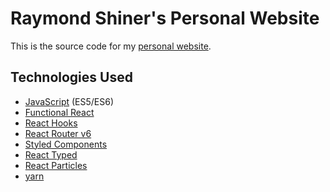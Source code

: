 # Raymond Shiner's Personal Website

This is the source code for my [personal website](https://www.raymondshiner.com).

## Technologies Used

- [JavaScript](https://developer.mozilla.org/en-US/docs/Web/JavaScript) (ES5/ES6)
- [Functional React](https://reactjs.org/docs/components-and-props.html)
- [React Hooks](https://reactjs.org/docs/hooks-intro.html)
- [React Router v6](https://reacttraining.com/blog/react-router-v6-pre/)
- [Styled Components](https://styled-components.com/)
- [React Typed](https://www.npmjs.com/package/react-typed)
- [React Particles](https://www.npmjs.com/package/react-particles-js)
- [yarn](https://yarnpkg.com/)


